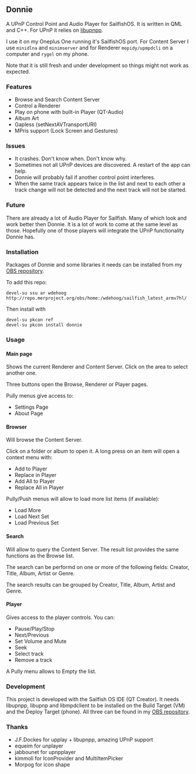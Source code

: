 ## Donnie

A UPnP Control Point and Audio Player for SailfishOS. It is written in QML and C++. For UPnP it relies on [libupnpp](https://github.com/medoc92/libupnpp).

I use it on my Oneplus One running it's SailfishOS port. For Content Server I use `minidlna` and `minimserver` and for Renderer `mopidy/upmpdcli` on a computer and `rygel` on my phone.

Note that it is still fresh and under development so things might not work as expected.

### Features
  * Browse and Search Content Server
  * Control a Renderer
  * Play on phone with built-in Player (QT-Audio)
  * Album Art
  * Gapless (setNextAVTransportURI)
  * MPris support (Lock Screen and Gestures)


### Issues
  * It crashes. Don't know when. Don't know why.
  * Sometimes not all UPnP devices are discovered. A restart of the app can help.
  * Donnie will probably fail if another control point interferes.
  * When the same track appears twice in the list and next to each other a
    track change will not be detected and the next track will not be started.

### Future
There are already a lot of Audio Player for Sailfish. Many of which look and work better then Donnie. It is a lot of work to come at the same level as those. Hopefully  one of those players will integrate the UPnP functionality Donnie has.


### Installation
Packages of Donnie and some libraries it needs can be installed from my [OBS repository]( http://repo.merproject.org/obs/home:/wdehoog/sailfish_latest_armv7hl/).

To add this repo:

```
devel-su ssu ar wdehoog http://repo.merproject.org/obs/home:/wdehoog/sailfish_latest_armv7hl/
```

Then install with

```
devel-su pkcon ref
devel-su pkcon install donnie
```

###  Usage
#### Main page
Shows the current Renderer and Content Server. Click on the area to select another one.

Three buttons open the Browse, Renderer or Player pages.

Pully menus give access to:

  * Settings Page
  * About Page

#### Browser
Will browse the Content Server. 

Click on a folder or album to open it. A long press on an item will open a context menu with: 

  * Add to Player
  * Replace in Player
  * Add All to Player
  * Replace All in Player

Pully/Push menus will allow to load more list items (if available):

  * Load More
  * Load Next Set
  * Load Previous Set
  
#### Search
Will allow to query the Content Server. The result list provides the same functions as the Browse list.

The search can be performd on one or more of the following fields: Creator, Title, Album, Artist or Genre.

The search results can be grouped by Creator, Title, Album, Artist and Genre.

#### Player
Gives access to the player controls. You can:

  * Pause/Play/Stop
  * Next/Previous
  * Set Volume and Mute
  * Seek
  * Select track
  * Remove a track

A Pully menu allows to Empty the list.

### Development
This project is developed with the Sailfish OS IDE (QT Creator). It needs libupnpp, libupnp and libmpdclient to be installed on the Build Target (VM) and the Deploy Target (phone). All three can be found in my [OBS repository]( http://repo.merproject.org/obs/home:/wdehoog/sailfish_latest_armv7hl/).



### Thanks
  * J.F.Dockes for upplay + libupnpp, amazing UPnP support 
  * equeim for unplayer
  * jabbounet for upnpplayer 
  * kimmoli for IconProvider and MultiItemPicker
  * Morpog for icon shape